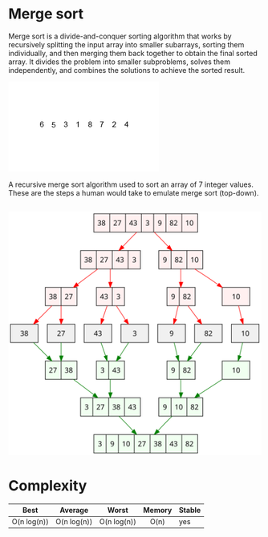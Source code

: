 # Merge sort

Merge sort is a divide-and-conquer sorting algorithm that works by recursively splitting the input array into smaller subarrays, sorting them individually, and then merging them back together to obtain the final sorted array. It divides the problem into smaller subproblems, solves them independently, and combines the solutions to achieve the sorted result.

![Alt text](https://github.com/Danish9991/Data-structures-and-Algorithms-/blob/main/algorithms/sorting/merge-sort/assets/merge-one.gif)

A recursive merge sort algorithm used to sort an array of 7 integer values. These are the steps a human would take to emulate merge sort (top-down).

![Alt text](https://github.com/Danish9991/Data-structures-and-Algorithms-/blob/main/algorithms/sorting/merge-sort/assets/merge-two.svg)
---

# Complexity

| Best        | Average       | Worst         | Memory        | Stable   | 
|:-----------:|:-------------:|:-------------:|:-------------:|:---------|
| O(n log(n)) | O(n log(n))   | O(n log(n))   | O(n)          |yes       |